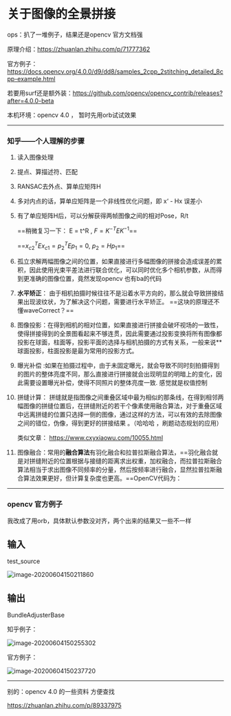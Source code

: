 # 关于图像的全景拼接

ops：扒了一堆例子，结果还是opencv 官方文档强

原理介绍：https://zhuanlan.zhihu.com/p/71777362

官方例子：https://docs.opencv.org/4.0.0/d9/dd8/samples_2cpp_2stitching_detailed_8cpp-example.html

若要用surf还是额外装：https://github.com/opencv/opencv_contrib/releases?after=4.0.0-beta

本机环境：opencv 4.0 ， 暂时先用orb试试效果



----

### 知乎——个人理解的步骤

1. 读入图像处理

2. 提点、算描述符、匹配

3. RANSAC去外点、算单应矩阵H 

4. 多对内点的话，算单应矩阵是一个非线性优化问题，即  x‘ - Hx 误差小

5. 有了单应矩阵H后，可以分解获得两帧图像之间的相对Pose，R/t

    ==稍微复习一下： E = t^R , $F = K ^{-T}E K ^{-1}$== 

    ==$x_{c2} ^T E x_{c1}  = p_{2} ^T E p_{1} = 0$,  $p_2 = H p_1$==

6. 孤立求解两幅图像之间的位置，如果直接进行多幅图像的拼接会造成误差的累积，因此使用光束平差法进行联合优化，可以同时优化多个相机参数，从而得到更准确的图像位置，竟然发现opencv 也有ba的代码
7. **水平矫正**： 由于相机拍摄时候往往不是沿着水平方向的，那么就会导致拼接结果出现波纹状，为了解决这个问题，需要进行水平矫正。 ==这块的原理还不懂waveCorrect？==

8. 图像投影：在得到相机的相对位置，如果直接进行拼接会破坏视场的一致性，使得拼接得到的全景图看起来不够连贯，因此需要通过投影变换将所有图像都投影在球面，柱面等，投影平面的选择与相机拍摄的方式有关系，一般来说**球面投影，柱面投影是最为常用的投影方式。

9.  曝光补偿 :如果在拍摄过程中，由于未固定曝光，就会导致不同时刻拍摄得到的图片的整体亮度不同，那么直接进行拼接就会出现明显的明暗上的变化，因此需要设置曝光补偿，使得不同照片的整体亮度一致. 感觉就是权值控制

10. 拼缝计算： 拼缝就是指图像之间重叠区域中最为相似的那条线，在得到相邻两幅图像的拼缝位置后，在拼缝附近的若干个像素使用融合算法，对于重叠区域中远离拼缝的位置只选择一侧的图像，通过这样的方法，可以有效的去除图像之间的错位，伪像，得到更好的拼接结果 。（哈哈哈 ，刷题动态规划的应用）

    类似文章： https://www.cxyxiaowu.com/10055.html

11. 图像融合：常用的**融合算法**有羽化融合和拉普拉斯融合算法，==羽化融合就是对拼缝附近的位置根据与接缝的距离求出权重，加权融合，而拉普拉斯融合算法相当于求出图像不同频率的分量，然后按频率进行融合，显然拉普拉斯融合算法效果更好，但计算复杂度也更高。==OpenCV代码为：



-----

### opencv 官方例子

我改成了用orb，具体默认参数没对齐，两个出来的结果又一些不一样 



## 输入

test_source

![image-20200604150211860](/Users/test/Downloads/7-TestCode/__DailyTestSummary/20200604_opencv_stitching/image-20200604150211860.png)



## 输出

BundleAdjusterBase

知乎例子：

![image-20200604150255302](/Users/test/Downloads/7-TestCode/__DailyTestSummary/20200604_opencv_stitching/image-20200604150255302.png)

官方例子：

![image-20200604150237720](/Users/test/Downloads/7-TestCode/__DailyTestSummary/20200604_opencv_stitching/image-20200604150237720.png)



----

别的：opencv 4.0 的一些资料 方便查找

https://zhuanlan.zhihu.com/p/89337975